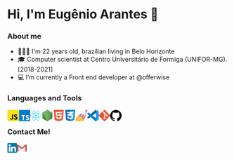 # Hi, I'm Eugênio Arantes 👋

### About me

- 🙋🏻‍♂️️ I'm 22 years old, brazilian living in Belo Horizonte
- 🎓️ Computer scientist at Centro Universitário de Formiga (UNIFOR-MG). [2018-2021]
- 💻️ I’m currently a Front end developer at @offerwise

### Languages and Tools
<img align="left" alt="JavaScript" width="26px" src="https://github.com/eugenioarantes/eugenioarantes/blob/master/icons/javascript.png" />
<img align="left" alt="Typescript" width="26px" src="https://github.com/eugenioarantes/eugenioarantes/blob/master/icons/typescript.png" />
<img align="left" alt="React" width="26px" src="https://github.com/eugenioarantes/eugenioarantes/blob/master/icons/react.png" />
<img align="left" alt="NodeJs" width="26px" src="https://github.com/eugenioarantes/eugenioarantes/blob/master/icons/nodejs.png" />
<img align="left" alt="HTML5" width="26px" src="https://github.com/eugenioarantes/eugenioarantes/blob/master/icons/html5.png" />
<img align="left" alt="CSS3" width="26px" src="https://github.com/eugenioarantes/eugenioarantes/blob/master/icons/css3.png" />
<img align="left" alt="StyledComponents" width="26px" src="https://github.com/eugenioarantes/eugenioarantes/blob/master/icons/styled-components.png" />
<img align="left" alt="Visual Studio Code" width="26px" src="https://github.com/eugenioarantes/eugenioarantes/blob/master/icons/vscode.png" />
<img align="left" alt="Git" width="26px" src="https://github.com/eugenioarantes/eugenioarantes/blob/master/icons/git.png" />
<img align="left" alt="GitHub" width="26px" src="https://github.com/eugenioarantes/eugenioarantes/blob/master/icons/github.png" />

<br />

### Contact Me!
[<img align="left" alt="Eugênio Arantes | LinkedIn" width="22px" src="https://github.com/eugenioarantes/eugenioarantes/blob/master/icons/linkedin.png" />](https://www.linkedin.com/in/eugenio-junior/)
[<img align="left" alt="Eugênio Arantes | Email" width="22px" src="https://github.com/eugenioarantes/eugenioarantes/blob/master/icons/gmail.png" />](mailto:eugeniolopesarantesjunior@gmail.com)
<br />
